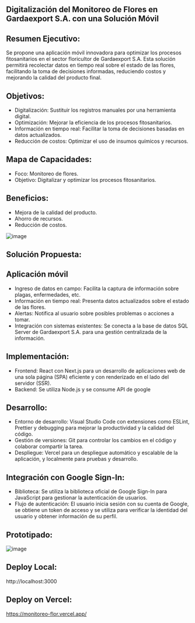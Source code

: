 ## Digitalización del Monitoreo de Flores en Gardaexport S.A. con una Solución Móvil

## Resumen Ejecutivo:
Se propone una aplicación móvil innovadora para optimizar los procesos fitosanitarios en el sector floricultor de Gardaexport S.A. Esta solución permitirá recolectar datos en tiempo real sobre el estado de las flores, facilitando la toma de decisiones informadas, reduciendo costos y mejorando la calidad del producto final.

## Objetivos:
* Digitalización: Sustituir los registros manuales por una herramienta digital.
* Optimización: Mejorar la eficiencia de los procesos fitosanitarios.
* Información en tiempo real: Facilitar la toma de decisiones basadas en datos actualizados.
* Reducción de costos: Optimizar el uso de insumos químicos y recursos.

## Mapa de Capacidades:
* Foco: Monitoreo de flores.
* Objetivo: Digitalizar y optimizar los procesos fitosanitarios.
## Beneficios: 
* Mejora de la calidad del producto.
* Ahorro de recursos.
* Reducción de costos.

![image](https://github.com/user-attachments/assets/0978e673-fae0-49ed-91ca-e87050cde44e)

## Solución Propuesta:
## Aplicación móvil

* Ingreso de datos en campo: Facilita la captura de información sobre plagas, enfermedades, etc.
* Información en tiempo real: Presenta datos actualizados sobre el estado de las flores.
* Alertas: Notifica al usuario sobre posibles problemas o acciones a tomar.
* Integración con sistemas existentes: Se conecta a la base de datos SQL Server de Gardaexport S.A. para una gestión centralizada de la información.

## Implementación:
* Frontend: React con Next.js para un desarrollo de aplicaciones web de una sola página (SPA) eficiente y con renderizado en el lado del servidor (SSR).
* Backend: Se utiliza Node.js y se consume API de google

## Desarrollo:
* Entorno de desarrollo: Visual Studio Code con extensiones como ESLint, Prettier y debugging para mejorar la productividad y la calidad del código.
* Gestión de versiones: Git para controlar los cambios en el código y colaborar compartir la tarea.
* Despliegue: Vercel para un despliegue automático y escalable de la aplicación, y localmente para pruebas y desarrollo.

## Integración con Google Sign-In:
* Biblioteca: Se utiliza la biblioteca oficial de Google Sign-In para JavaScript para gestionar la autenticación de usuarios.
* Flujo de autenticación: El usuario inicia sesión con su cuenta de Google, se obtiene un token de acceso y se utiliza para verificar la identidad del usuario y obtener información de su perfil.

## Prototipado:

![image](https://github.com/user-attachments/assets/42426d0e-ca64-4c8f-a6bc-7d209dba3c73)

## Deploy Local:
http://localhost:3000

## Deploy on Vercel:
https://monitoreo-flor.vercel.app/
